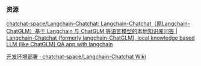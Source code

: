 ### 资源

[chatchat-space/Langchain-Chatchat: Langchain-Chatchat（原Langchain-ChatGLM）基于 Langchain 与 ChatGLM 等语言模型的本地知识库问答 | Langchain-Chatchat (formerly langchain-ChatGLM), local knowledge based LLM (like ChatGLM) QA app with langchain](https://github.com/chatchat-space/Langchain-Chatchat)

[开发环境部署 · chatchat-space/Langchain-Chatchat Wiki](https://github.com/chatchat-space/Langchain-Chatchat/wiki/%E5%BC%80%E5%8F%91%E7%8E%AF%E5%A2%83%E9%83%A8%E7%BD%B2#%E5%B8%B8%E8%A7%84%E6%A8%A1%E5%BC%8F%E6%9C%AC%E5%9C%B0%E9%83%A8%E7%BD%B2%E6%96%B9%E6%A1%88)